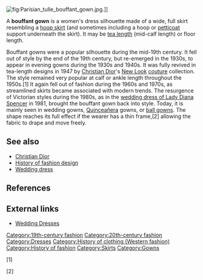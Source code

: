 ![](Parisian_tulle_bouffant_gown.jpg "fig:Parisian_tulle_bouffant_gown.jpg").\]\]

A **bouffant gown** is a women's dress silhouette made of a wide, full
skirt resembling a [hoop skirt](hoop_skirt "wikilink") (and sometimes
including a hoop or [petticoat](petticoat "wikilink") support underneath
the skirt). It may be [tea length](tea_length "wikilink") (mid-calf
length) or floor length.

Bouffant gowns were a popular silhouette during the mid-19th century. It
fell out of style by the end of the 19th century, but re-emerged in the
1930s, to appear in evening gowns during the 1930s and 1940s. It was
fully revived in tea-length designs in 1947 by [Christian
Dior](Christian_Dior "wikilink")'s [New
Look](Christian_Dior#The_New_Look "wikilink")
[couture](Haute_couture "wikilink") collection. The style remained very
popular at calf or ankle length throughout the 1950s.[1] It again fell
out of fashion during the 1960s and 1970s, as streamlined skirts became
associated with modern trends. The resurgence of Victorian styles during
the 1980s, as in the [wedding dress of Lady Diana
Spencer](wedding_dress_of_Lady_Diana_Spencer "wikilink") in 1981,
brought the bouffant gown back into style. Today, it is mainly seen in
wedding gowns, [Quinceañera](Quinceañera "wikilink") gowns, or [ball
gowns](ball_gown "wikilink"). The shape reaches its full effect if the
wearer has a thin frame,[2] allowing the fabric to drape and move
freely.

## See also

-   [Christian Dior](Christian_Dior "wikilink")
-   [History of fashion design](History_of_fashion_design "wikilink")
-   [Wedding dress](Wedding_dress "wikilink")

## References

## External links

-   [Wedding Dresses](https://www.milenasbridal.com/)

[Category:19th-century
fashion](Category:19th-century_fashion "wikilink")
[Category:20th-century
fashion](Category:20th-century_fashion "wikilink")
[Category:Dresses](Category:Dresses "wikilink") [Category:History of
clothing (Western
fashion)](Category:History_of_clothing_(Western_fashion) "wikilink")
[Category:History of fashion](Category:History_of_fashion "wikilink")
[Category:Skirts](Category:Skirts "wikilink")
[Category:Gowns](Category:Gowns "wikilink")

[1]

[2]